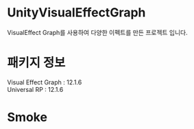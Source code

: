 # UnityVisualEffectGraph       
VisualEffect Graph를 사용하여 다양한 이펙트를 만든 프로젝트 입니다.      

# 패키지 정보       
Visual Effect Graph : 12.1.6       
Universal RP : 12.1.6     

# Smoke
